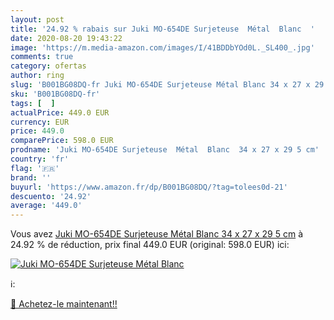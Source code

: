 ```yaml
---
layout: post
title: '24.92 % rabais sur Juki MO-654DE Surjeteuse  Métal  Blanc  '
date: 2020-08-20 19:43:22
image: 'https://m.media-amazon.com/images/I/41BDDbYOd0L._SL400_.jpg'
comments: true
category: ofertas
author: ring
slug: 'B001BG08DQ-fr Juki MO-654DE Surjeteuse Métal Blanc 34 x 27 x 29 5 cm'
sku: 'B001BG08DQ-fr'
tags: [  ]
actualPrice: 449.0 EUR
currency: EUR
price: 449.0
comparePrice: 598.0 EUR
prodname: 'Juki MO-654DE Surjeteuse  Métal  Blanc  34 x 27 x 29 5 cm'
country: 'fr'
flag: '🇫🇷'
brand: ''
buyurl: 'https://www.amazon.fr/dp/B001BG08DQ/?tag=tolees0d-21'
descuento: '24.92'
average: '449.0'
---
```


Vous avez [Juki MO-654DE Surjeteuse  Métal  Blanc  34 x 27 x 29 5 cm](https://www.amazon.fr/dp/B001BG08DQ/?tag=tolees0d-21)  à  24.92 % de réduction, prix final  449.0 EUR (original: 598.0 EUR) ici:

[![Juki MO-654DE Surjeteuse  Métal  Blanc  ](https://m.media-amazon.com/images/I/41BDDbYOd0L._SL400_.jpg)](https://www.amazon.fr/dp/B001BG08DQ/?tag=tolees0d-21)

ℹ️:


[🛒 Achetez-le maintenant!!](https://www.amazon.fr/dp/B001BG08DQ/?tag=tolees0d-21)
